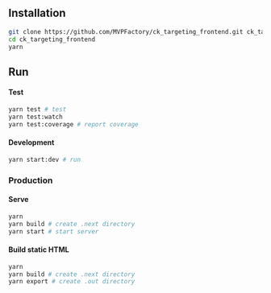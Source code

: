 ## Installation

```sh
git clone https://github.com/MVPFactory/ck_targeting_frontend.git ck_targeting_frontend
cd ck_targeting_frontend
yarn
```

## Run

#### Test
```bash
yarn test # test
yarn test:watch
yarn test:coverage # report coverage
```

#### Development

```bash
yarn start:dev # run
```

### Production

#### Serve
```bash
yarn
yarn build # create .next directory
yarn start # start server
```

#### Build static HTML
```bash
yarn
yarn build # create .next directory
yarn export # create .out directory
```

